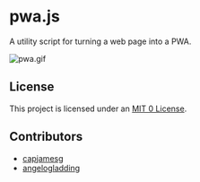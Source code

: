 # pwa.js

A utility script for turning a web page into a PWA.

![pwa.gif](pwa.gif)

## License

This project is licensed under an [MIT 0 License](LICENSE).

## Contributors

- [capjamesg](https://github.com/capjamesg)
- [angelogladding](https://github.com/angelogladding)